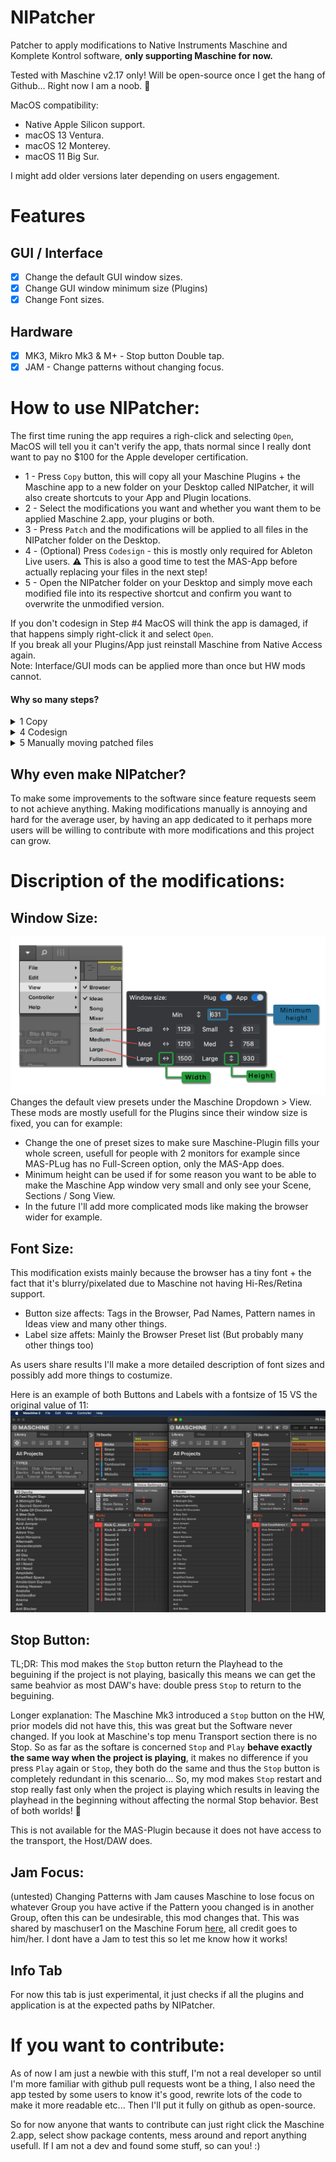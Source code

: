 # NIPatcher
Patcher to apply modifications to Native Instruments Maschine and Komplete Kontrol software, **only supporting Maschine for now.**

Tested with Maschine v2.17 only!
Will be open-source once I get the hang of Github... Right now I am a noob. 🙈

MacOS compatibility:
- Native Apple Silicon support.
- macOS 13 Ventura.
- macOS 12 Monterey.
- macOS 11 Big Sur.

I might add older versions later depending on users engagement.

# Features
## GUI / Interface
- [x] Change the default GUI window sizes.
- [x] Change GUI window minimum size (Plugins)
- [x] Change Font sizes.

## Hardware
- [x] MK3, Mikro Mk3 & M+ - Stop button Double tap.
- [x] JAM - Change patterns without changing focus.

# How to use NIPatcher:
The first time runing the app requires a righ-click and selecting `Open`, MacOS will tell you it can't verify the app, thats normal since I really dont want to pay no $100 for the Apple developer certification.

* 1 - Press `Copy` button, this will copy all your Maschine Plugins + the Maschine app to a new folder on your Desktop called NIPatcher, it will also create shortcuts to your App and Plugin locations.<br>
* 2 - Select the modifications you want and whether you want them to be applied Maschine 2.app, your plugins or both.<br>
* 3 - Press `Patch` and the modifications will be applied to all files in the NIPatcher folder on the Desktop.<br>
* 4 - (Optional) Press `Codesign` - this is mostly only required for Ableton Live users. ⚠️ This is also a good time to test the MAS-App before actually replacing your files in the next step!<br>
* 5 - Open the NIPatcher folder on your Desktop and simply move each modified file into its respective shortcut and confirm you want to overwrite the unmodified version.<br>

If you don't codesign in Step #4 MacOS will think the app is damaged, if that happens simply right-click it and select `Open`.<br>
If you break all your Plugins/App just reinstall Maschine from Native Access again.<br>
Note: Interface/GUI mods can be applied more than once but HW mods cannot.<br>

#### Why so many steps?
<details>
  <summary>1 Copy</summary>
Due to Apple's security features writing into `/Library/Audio/Plug-Ins` or `/Library/Application Support/Avid/Audio/Plug-Ins` requires either the user to be prompted for the folders or for me to make an external helper tool (like the one Native Access has). This is way above my current very low skillset so instead of directly modifying the files they are copied to the desktop first, this might not be ideal but gives the user a chance to check if everything is working on the App copy for example.<br>
</details>

<details>
  <summary>4 Codesign</summary>
Codesign is also required due to Security stuff, since we modify the Plugins and/or application and some DAW's like Ableton Live check for this we need to codesign them so Ableton Live can sleep well at night and not be scared.<br>
</details>

<details>
  <summary>5 Manually moving patched files</summary>
Moving the files thru the shortcuts is the fastest way I was able to make it work without bothering the user too much, this way it's the MacOS Finder who asks you for permissions when moving the modified files to the Plugins/Application locations.<br>
</details>

## Why even make NIPatcher?
To make some improvements to the software since feature requests seem to not achieve anything. Making modifications manually is annoying and hard for the average user, by having an app dedicated to it perhaps more users will be willing to contribute with more modifications and this project can grow.

# Discription of the modifications:
## Window Size:
![Window Size Explanation](https://github.com/d1One/NIPatcher/blob/main/Images/Window_Size.png?raw=true)
Changes the default view presets under the Maschine Dropdown > View.
These mods are mostly usefull for the Plugins since their window size is fixed, you can for example:
- Change the one of preset sizes to make sure Maschine-Plugin fills your whole screen, usefull for people with 2 monitors for example since MAS-PLug has no Full-Screen option, only the MAS-App does.
- Minimum height can be used if for some reason you want to be able to make the Maschine App window very small and only see your Scene, Sections / Song View.
- In the future I'll add more complicated mods like making the browser wider for example.

## Font Size:
This modification exists mainly because the browser has a tiny font + the fact that it's blurry/pixelated due to Maschine not having Hi-Res/Retina support.
- Button size affects: Tags in the Browser, Pad Names, Pattern names in Ideas view and many other things.
- Label size affets: Mainly the Browser Preset list (But probably many other things too)

As users share results I'll make a more detailed description of font sizes and possibly add more things to costumize.

Here is an example of both Buttons and Labels with a fontsize of 15 VS the original value of 11:
![Label and Font 15 compared to original Maschine](https://github.com/d1One/NIPatcher/blob/main/Images/Labels%2015.png)

## Stop Button:
TL;DR: This mod makes the `Stop` button return the Playhead to the beguining if the project is not playing, basically this means we can get the same beahvior as most DAW's have: double press `Stop` to return to the beguining.

Longer explanation: The Maschine Mk3 introduced a `Stop` button on the HW, prior models did not have this, this was great but the Software never changed. If you look at Maschine's top menu Transport section there is no Stop. So as far as the softare is concerned `Stop` and `Play` **behave exactly the same way when the project is playing**, it makes no difference if you press `Play` again or `Stop`, they both do the same and thus the `Stop` button is completely redundant in this scenario... So, my mod makes `Stop` restart and stop really fast only when the project is playing which results in leaving the playhead in the beginning without affecting the normal Stop behavior. Best of both worlds! 🎉

This is not available for the MAS-Plugin because it does not have access to the transport, the Host/DAW does.

## Jam Focus:
(untested)
Changing Patterns with Jam causes Maschine to lose focus on whatever Group you have active if the Pattern yoou changed is in another Group, often this can be undesirable, this mod changes that. This was shared by maschuser1 on the Maschine Forum [here](https://community.native-instruments.com/discussion/5072/tip-changing-patterns-on-the-maschine-jam-without-changing-focus), all credit goes to him/her.
I dont have a Jam to test this so let me know how it works!

## Info Tab
For now this tab is just experimental, it just checks if all the plugins and application is at the expected paths by NIPatcher.

# If you want to contribute:
As of now I am just a newbie with this stuff, I'm not a real developer so until I'm more familiar with github pull requests wont be a thing, I also need the app tested by some users to know it's good, rewrite lots of the code to make it more readable etc... Then I'll put it fully on github as open-source.

So for now anyone that wants to contribute can just right click the Maschine 2.app, select show package contents, mess around and report anything usefull. If I am not a dev and found some stuff, so can you! :)
